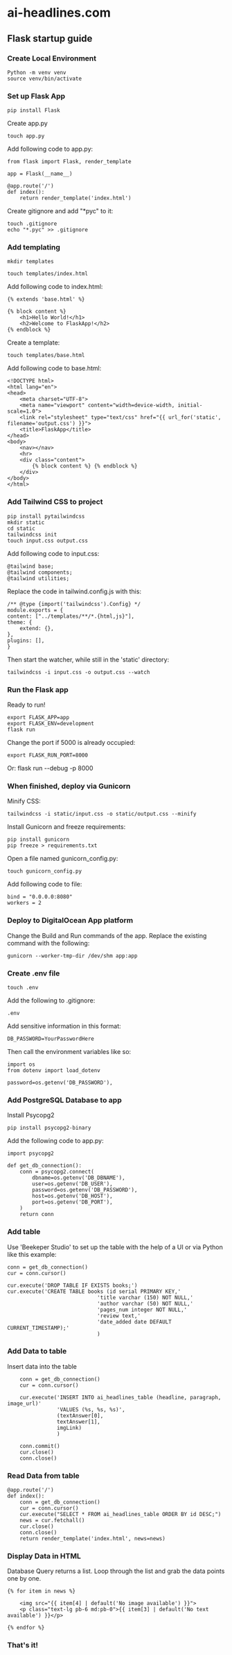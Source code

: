 # ai-headlines.com

## Flask startup guide

### Create Local Environment

    Python -m venv venv
    source venv/bin/activate

### Set up Flask App

    pip install Flask

Create app.py

    touch app.py

Add following code to app.py:

    from flask import Flask, render_template

    app = Flask(__name__)

    @app.route('/')
    def index():
        return render_template('index.html')

Create gitignore and add "*pyc" to it:

    touch .gitignore
    echo "*.pyc" >> .gitignore

### Add templating

    mkdir templates

    touch templates/index.html

Add following code to index.html:

    {% extends 'base.html' %}

    {% block content %}
        <h1>Hello World!</h1>
        <h2>Welcome to FlaskApp!</h2>
    {% endblock %}

Create a template:

    touch templates/base.html

Add following code to base.html:

    <!DOCTYPE html>
    <html lang="en">
    <head>
        <meta charset="UTF-8">
        <meta name="viewport" content="width=device-width, initial-scale=1.0">
        <link rel="stylesheet" type="text/css" href="{{ url_for('static', filename='output.css') }}">
        <title>FlaskApp</title>
    </head>
    <body>
        <nav></nav>
        <hr>
        <div class="content">
            {% block content %} {% endblock %} 
        </div>
    </body>
    </html>

### Add Tailwind CSS to project

    pip install pytailwindcss
    mkdir static
    cd static
    tailwindcss init
    touch input.css output.css

Add following code to input.css:

    @tailwind base;
    @tailwind components;
    @tailwind utilities;

Replace the code in tailwind.config.js with this:

    /** @type {import('tailwindcss').Config} */
    module.exports = {
    content: ["../templates/**/*.{html,js}"],
    theme: {
        extend: {},
    },
    plugins: [],
    }

Then start the watcher, while still in the 'static' directory:

    tailwindcss -i input.css -o output.css --watch


### Run the Flask app
Ready to run!

    export FLASK_APP=app
    export FLASK_ENV=development
    flask run

Change the port if 5000 is already occupied: 

    export FLASK_RUN_PORT=8000

Or:
    flask run --debug -p 8000

### When finished, deploy via Gunicorn

Minify CSS:

    tailwindcss -i static/input.css -o static/output.css --minify

Install Gunicorn and freeze requirements:

    pip install gunicorn
    pip freeze > requirements.txt

Open a file named gunicorn_config.py:

    touch gunicorn_config.py

Add following code to file:

    bind = "0.0.0.0:8080"
    workers = 2

### Deploy to DigitalOcean App platform

Change the Build and Run commands of the app. Replace the existing command with the following:

    gunicorn --worker-tmp-dir /dev/shm app:app

### Create .env file

    touch .env

Add the following to .gitignore: 

    .env

Add sensitive information in this format:

    DB_PASSWORD=YourPasswordHere

Then call the environment variables like so:

    import os
    from dotenv import load_dotenv

    password=os.getenv('DB_PASSWORD'),

### Add PostgreSQL Database to app

Install Psycopg2

    pip install psycopg2-binary

Add the following code to app.py: 

    import psycopg2

    def get_db_connection():
        conn = psycopg2.connect(
            dbname=os.getenv('DB_DBNAME'),
            user=os.getenv('DB_USER'),
            password=os.getenv('DB_PASSWORD'),
            host=os.getenv('DB_HOST'),
            port=os.getenv('DB_PORT'),
        )
        return conn

### Add table 

Use 'Beekeper Studio' to set up the table with the help of a UI or via Python like this example:

    conn = get_db_connection()
    cur = conn.cursor()

    cur.execute('DROP TABLE IF EXISTS books;')
    cur.execute('CREATE TABLE books (id serial PRIMARY KEY,'
                                 'title varchar (150) NOT NULL,'
                                 'author varchar (50) NOT NULL,'
                                 'pages_num integer NOT NULL,'
                                 'review text,'
                                 'date_added date DEFAULT CURRENT_TIMESTAMP);'
                                 )

### Add Data to table

Insert data into the table

        conn = get_db_connection()
        cur = conn.cursor()

        cur.execute('INSERT INTO ai_headlines_table (headline, paragraph, image_url)'
                    'VALUES (%s, %s, %s)',
                    (textAnswer[0],
                    textAnswer[1],
                    imgLink)
                    )

        conn.commit()
        cur.close()
        conn.close()

### Read Data from table

    @app.route('/')
    def index():
        conn = get_db_connection()
        cur = conn.cursor()
        cur.execute("SELECT * FROM ai_headlines_table ORDER BY id DESC;")
        news = cur.fetchall()
        cur.close()
        conn.close()
        return render_template('index.html', news=news)

### Display Data in HTML

Database Query returns a list. Loop through the list and grab the data points one by one. 

    {% for item in news %}

        <img src="{{ item[4] | default('No image available') }}">
        <p class="text-lg pb-6 md:pb-0">{{ item[3] | default('No text available') }}</p>

    {% endfor %}

### That's it!
